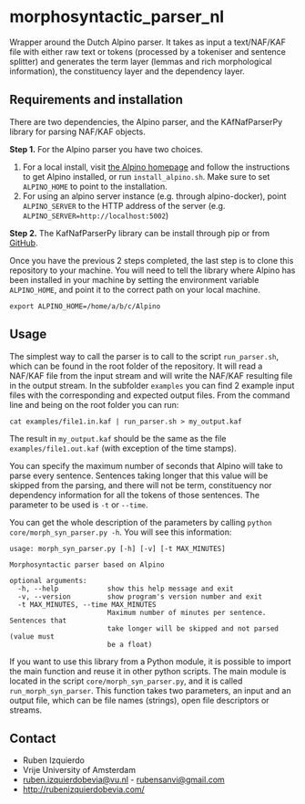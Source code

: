 # morphosyntactic_parser_nl

Wrapper around the Dutch Alpino parser. It takes as input a text/NAF/KAF file with either raw text or tokens (processed by a tokeniser and sentence splitter) and generates the term layer (lemmas and rich morphological information), the constituency layer and the dependency layer.

## Requirements and installation

There are two dependencies, the Alpino parser, and the KAfNafParserPy library for parsing NAF/KAF objects.

**Step 1.** For the Alpino parser you have two choices.

1. For a local install, visit [the Alpino homepage](http://www.let.rug.nl/vannoord/alp/Alpino/) and follow the instructions to get Alpino installed, or run `install_alpino.sh`. Make sure to set `ALPINO_HOME` to point to the installation.
2. For using an alpino server instance (e.g. through alpino-docker), point `ALPINO_SERVER` to the HTTP address of the server (e.g. `ALPINO_SERVER=http://localhost:5002`)

**Step 2.** The KafNafParserPy library can be install through pip or from [GitHub](https://github.com/cltl/KafNafParserPy).

Once you have the previous 2 steps completed, the last step is to clone this repository to your machine. You will need to tell the library where Alpino has been installed in your machine by setting the environment variable `ALPINO_HOME`, and point it to the correct path on your local machine.

```shell
export ALPINO_HOME=/home/a/b/c/Alpino
```

## Usage

The simplest way to call the parser is to call to the script `run_parser.sh`, which can be found in the root folder of the repository. It will read a NAF/KAF file from the input stream and will write the NAF/KAF resulting file in the output stream. In the subfolder `examples` you can find 2 example input files with the corresponding and expected output files. From the command line and being on the root folder you can run:

```shell
cat examples/file1.in.kaf | run_parser.sh > my_output.kaf
```

The result in `my_output.kaf` should be the same as the file `examples/file1.out.kaf` (with exception of the time stamps).

You can specify the maximum number of seconds that Alpino will take to parse every sentence. Sentences taking longer that this value will be skipped from the parsing, and there will not be term, constituency nor dependency information for all the tokens of those sentences. The parameter to be used is `-t` or `--time`.

You can get the whole description of the parameters by calling `python core/morph_syn_parser.py -h`. You will see this information:

```shell
usage: morph_syn_parser.py [-h] [-v] [-t MAX_MINUTES]

Morphosyntactic parser based on Alpino

optional arguments:
  -h, --help            show this help message and exit
  -v, --version         show program's version number and exit
  -t MAX_MINUTES, --time MAX_MINUTES
                        Maximum number of minutes per sentence. Sentences that
                        take longer will be skipped and not parsed (value must
                        be a float)
```

If you want to use this library from a Python module, it is possible to import the main function and reuse it in other 
python scripts. The main module is located in the script `core/morph_syn_parser.py`, and it is called `run_morph_syn_parser`. This function takes two parameters, an input and an output file, which can be file names (strings), open file descriptors or streams.

## Contact
* Ruben Izquierdo
* Vrije University of Amsterdam
* ruben.izquierdobevia@vu.nl - rubensanvi@gmail.com
* http://rubenizquierdobevia.com/

